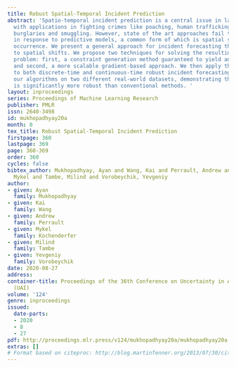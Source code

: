 ```yaml
---
title: Robust Spatial-Temporal Incident Prediction
abstract: 'Spatio-temporal incident prediction is a central issue in law enforcement,
  with applications in fighting crimes like poaching, human trafficking, illegal fishing,
  burglaries and smuggling. However, state of the art approaches fail to account for  evasion
  in response to predictive models, a common form of which is spatial shift in incident
  occurrence. We present a general approach for incident forecasting that is robust
  to spatial shifts. We propose two techniques for solving the resulting robust optimization
  problem: first, a constraint generation method guaranteed to yield an optimal solution,
  and second, a more scalable gradient-based approach. We then apply these techniques
  to both discrete-time and continuous-time robust incident forecasting. We evaluate
  our algorithms on two different real-world datasets, demonstrating that our approach
  is significantly more robust than conventional methods. '
layout: inproceedings
series: Proceedings of Machine Learning Research
publisher: PMLR
issn: 2640-3498
id: mukhopadhyay20a
month: 0
tex_title: Robust Spatial-Temporal Incident Prediction
firstpage: 360
lastpage: 369
page: 360-369
order: 360
cycles: false
bibtex_author: Mukhopadhyay, Ayan and Wang, Kai and Perrault, Andrew and Kochenderfer,
  Mykel and Tambe, Milind and Vorobeychik, Yevgeniy
author:
- given: Ayan
  family: Mukhopadhyay
- given: Kai
  family: Wang
- given: Andrew
  family: Perrault
- given: Mykel
  family: Kochenderfer
- given: Milind
  family: Tambe
- given: Yevgeniy
  family: Vorobeychik
date: 2020-08-27
address: 
container-title: Proceedings of the 36th Conference on Uncertainty in Artificial Intelligence
  (UAI)
volume: '124'
genre: inproceedings
issued:
  date-parts:
  - 2020
  - 8
  - 27
pdf: http://proceedings.mlr.press/v124/mukhopadhyay20a/mukhopadhyay20a.pdf
extras: []
# Format based on citeproc: http://blog.martinfenner.org/2013/07/30/citeproc-yaml-for-bibliographies/
---
```

